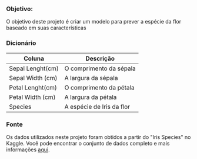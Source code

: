 ### Objetivo:

O objetivo deste projeto é criar um modelo para prever a espécie da flor baseado em suas características

### Dicionário

| Coluna            | Descrição                 |
|-------------------|---------------------------|
| Sepal Lenght(cm)  | O comprimento da sépala   |
| Sepal Width (cm)  | A largura da sépala       |
| Petal Lenght(cm)  | O comprimento da pétala   |
| Petal Width (cm)  | A largura da pétala       |
| Species           | A espécie de Iris da flor |

### Fonte

Os dados utilizados neste projeto foram obtidos a partir do "Iris Species" no Kaggle. Você pode encontrar o conjunto de dados completo e mais informações [aqui](https://www.kaggle.com/datasets/uciml/iris/data).